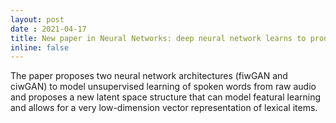 ```yaml
---
layout: post
date : 2021-04-17
title: New paper in Neural Networks: deep neural network learns to produce new words
inline: false
---
```


The paper proposes two neural network architectures (fiwGAN and ciwGAN)  to model unsupervised learning of spoken words from raw audio and proposes a new latent space structure that can model featural learning and allows for a very low-dimension vector representation of lexical items.
